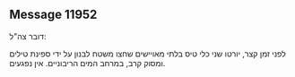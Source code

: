 ## Message 11952

דובר צה"ל:

לפני זמן קצר, יורטו שני כלי טיס בלתי מאויישים שחצו משטח לבנון על ידי ספינת טילים ומסוק קרב, במרחב המים הריבוניים.
אין נפגעים.

